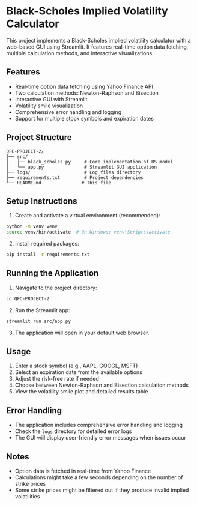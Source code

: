 # Black-Scholes Implied Volatility Calculator

This project implements a Black-Scholes implied volatility calculator with a web-based GUI using Streamlit. It features real-time option data fetching, multiple calculation methods, and interactive visualizations.

## Features

- Real-time option data fetching using Yahoo Finance API
- Two calculation methods: Newton-Raphson and Bisection
- Interactive GUI with Streamlit
- Volatility smile visualization
- Comprehensive error handling and logging
- Support for multiple stock symbols and expiration dates

## Project Structure

```
QFC-PROJECT-2/
├── src/
│   ├── black_scholes.py     # Core implementation of BS model
│   └── app.py               # Streamlit GUI application
├── logs/                    # Log files directory
├── requirements.txt         # Project dependencies
└── README.md               # This file
```

## Setup Instructions

1. Create and activate a virtual environment (recommended):
```bash
python -m venv venv
source venv/bin/activate  # On Windows: venv\Scripts\activate
```

2. Install required packages:
```bash
pip install -r requirements.txt
```

## Running the Application

1. Navigate to the project directory:
```bash
cd QFC-PROJECT-2
```

2. Run the Streamlit app:
```bash
streamlit run src/app.py
```

3. The application will open in your default web browser.

## Usage

1. Enter a stock symbol (e.g., AAPL, GOOGL, MSFT)
2. Select an expiration date from the available options
3. Adjust the risk-free rate if needed
4. Choose between Newton-Raphson and Bisection calculation methods
5. View the volatility smile plot and detailed results table

## Error Handling

- The application includes comprehensive error handling and logging
- Check the `logs` directory for detailed error logs
- The GUI will display user-friendly error messages when issues occur

## Notes

- Option data is fetched in real-time from Yahoo Finance
- Calculations might take a few seconds depending on the number of strike prices
- Some strike prices might be filtered out if they produce invalid implied volatilities
